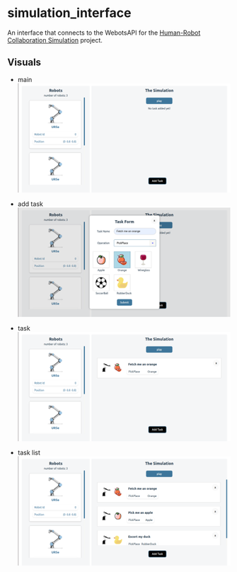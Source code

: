 # simulation_interface
An interface that connects to the WebotsAPI for the [Human-Robot Collaboration Simulation](https://github.com/madaooftheblues/webots-worlds) project.

## Visuals
- main
![main hub](./assets/images/main.png)

- add task
![task form](./assets/images/add_task.png)

- task
![task](./assets/images/task.png)

- task list
![task list](./assets/images/task_list.png)
